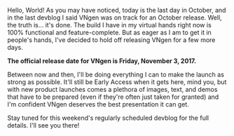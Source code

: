 <!--t VNgen Pre-Release Update t-->
<!--tag 2017,announcements,archive,dev,thinkboxly tag-->
<!--image /content/images/vngen-pre-release-update/announce-banner-1024x512.jpg image-->
  
Hello, World! As you may have noticed, today is the last day in October, and in the last devblog I said VNgen was on track for an October release. Well, the truth is... it's done. The build I have in my virtual hands right now is 100% functional and feature-complete. But as eager as I am to get it in people's hands, I've decided to hold off releasing VNgen for a few more days.  
  
**The official release date for VNgen is Friday, November 3, 2017.**  
  
Between now and then, I'll be doing everything I can to make the launch as strong as possible. It'll still be Early Access when it gets here, mind you, but with new product launches comes a plethora of images, text, and demos that have to be prepared (even if they're often just taken for granted) and I'm confident VNgen deserves the best presentation it can get.  
  
Stay tuned for this weekend's regularly scheduled devblog for the full details. I'll see you there!
